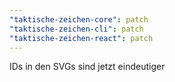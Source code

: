 ```yaml
---
"taktische-zeichen-core": patch
"taktische-zeichen-cli": patch
"taktische-zeichen-react": patch
---
```


IDs in den SVGs sind jetzt eindeutiger
